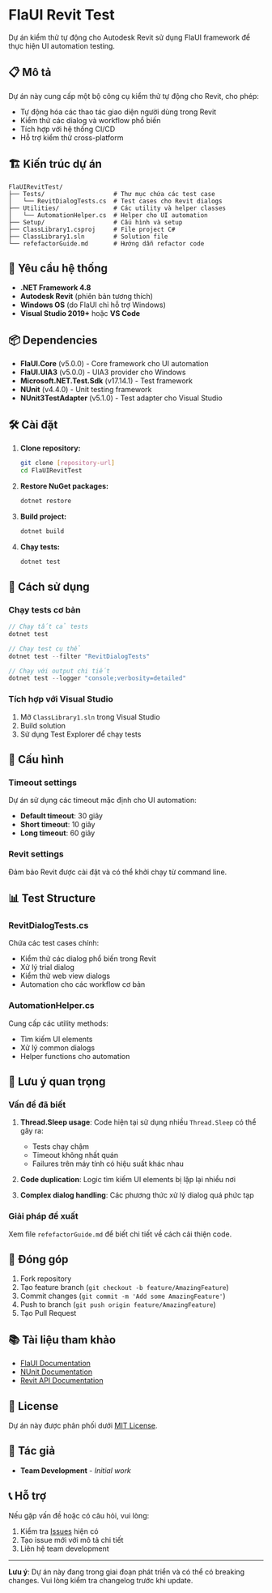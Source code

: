 # FlaUI Revit Test

Dự án kiểm thử tự động cho Autodesk Revit sử dụng FlaUI framework để thực hiện UI automation testing.

## 📋 Mô tả

Dự án này cung cấp một bộ công cụ kiểm thử tự động cho Revit, cho phép:
- Tự động hóa các thao tác giao diện người dùng trong Revit
- Kiểm thử các dialog và workflow phổ biến
- Tích hợp với hệ thống CI/CD
- Hỗ trợ kiểm thử cross-platform

## 🏗️ Kiến trúc dự án

```
FlaUIRevitTest/
├── Tests/                   # Thư mục chứa các test case
│   └── RevitDialogTests.cs  # Test cases cho Revit dialogs
├── Utilities/               # Các utility và helper classes
│   └── AutomationHelper.cs  # Helper cho UI automation
├── Setup/                   # Cấu hình và setup
├── ClassLibrary1.csproj     # File project C#
├── ClassLibrary1.sln        # Solution file
└── refefactorGuide.md       # Hướng dẫn refactor code
```

## 🚀 Yêu cầu hệ thống

- **.NET Framework 4.8**
- **Autodesk Revit** (phiên bản tương thích)
- **Windows OS** (do FlaUI chỉ hỗ trợ Windows)
- **Visual Studio 2019+** hoặc **VS Code**

## 📦 Dependencies

- **FlaUI.Core** (v5.0.0) - Core framework cho UI automation
- **FlaUI.UIA3** (v5.0.0) - UIA3 provider cho Windows
- **Microsoft.NET.Test.Sdk** (v17.14.1) - Test framework
- **NUnit** (v4.4.0) - Unit testing framework
- **NUnit3TestAdapter** (v5.1.0) - Test adapter cho Visual Studio

## 🛠️ Cài đặt

1. **Clone repository:**
   ```bash
   git clone [repository-url]
   cd FlaUIRevitTest
   ```

2. **Restore NuGet packages:**
   ```bash
   dotnet restore
   ```

3. **Build project:**
   ```bash
   dotnet build
   ```

4. **Chạy tests:**
   ```bash
   dotnet test
   ```

## 📝 Cách sử dụng

### Chạy tests cơ bản

```csharp
// Chạy tất cả tests
dotnet test

// Chạy test cụ thể
dotnet test --filter "RevitDialogTests"

// Chạy với output chi tiết
dotnet test --logger "console;verbosity=detailed"
```

### Tích hợp với Visual Studio

1. Mở `ClassLibrary1.sln` trong Visual Studio
2. Build solution
3. Sử dụng Test Explorer để chạy tests

## 🔧 Cấu hình

### Timeout settings

Dự án sử dụng các timeout mặc định cho UI automation:
- **Default timeout**: 30 giây
- **Short timeout**: 10 giây
- **Long timeout**: 60 giây

### Revit settings

Đảm bảo Revit được cài đặt và có thể khởi chạy từ command line.

## 📊 Test Structure

### RevitDialogTests.cs

Chứa các test cases chính:
- Kiểm thử các dialog phổ biến trong Revit
- Xử lý trial dialog
- Kiểm thử web view dialogs
- Automation cho các workflow cơ bản

### AutomationHelper.cs

Cung cấp các utility methods:
- Tìm kiếm UI elements
- Xử lý common dialogs
- Helper functions cho automation

## 🚨 Lưu ý quan trọng

### Vấn đề đã biết

1. **Thread.Sleep usage**: Code hiện tại sử dụng nhiều `Thread.Sleep` có thể gây ra:
   - Tests chạy chậm
   - Timeout không nhất quán
   - Failures trên máy tính có hiệu suất khác nhau

2. **Code duplication**: Logic tìm kiếm UI elements bị lặp lại nhiều nơi

3. **Complex dialog handling**: Các phương thức xử lý dialog quá phức tạp

### Giải pháp đề xuất

Xem file `refefactorGuide.md` để biết chi tiết về cách cải thiện code.

## 🤝 Đóng góp

1. Fork repository
2. Tạo feature branch (`git checkout -b feature/AmazingFeature`)
3. Commit changes (`git commit -m 'Add some AmazingFeature'`)
4. Push to branch (`git push origin feature/AmazingFeature`)
5. Tạo Pull Request

## 📚 Tài liệu tham khảo

- [FlaUI Documentation](https://github.com/FlaUI/FlaUI)
- [NUnit Documentation](https://docs.nunit.org/)
- [Revit API Documentation](https://help.autodesk.com/view/RVT/2024/ENU/Revit-API-Developer-Guide/)

## 📄 License

Dự án này được phân phối dưới [MIT License](LICENSE).

## 👥 Tác giả

- **Team Development** - *Initial work*

## 📞 Hỗ trợ

Nếu gặp vấn đề hoặc có câu hỏi, vui lòng:
1. Kiểm tra [Issues](../../issues) hiện có
2. Tạo issue mới với mô tả chi tiết
3. Liên hệ team development

---

**Lưu ý**: Dự án này đang trong giai đoạn phát triển và có thể có breaking changes. Vui lòng kiểm tra changelog trước khi update.
